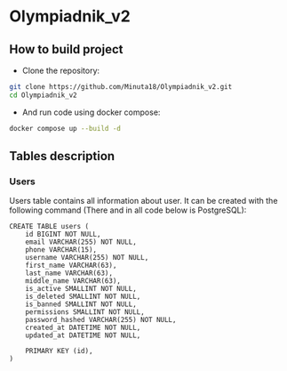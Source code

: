 # Olympiadnik_v2

## How to build project

- Clone the repository:

``` bash
git clone https://github.com/Minuta18/Olympiadnik_v2.git
cd Olympiadnik_v2
```

- And run code using docker compose:

```bash
docker compose up --build -d
```

## Tables description

### Users

Users table contains all information about user. It can be created with the following command (There and in all code below is PostgreSQL):

```PostgreSQL
CREATE TABLE users (
    id BIGINT NOT NULL,
    email VARCHAR(255) NOT NULL,
    phone VARCHAR(15),
    username VARCHAR(255) NOT NULL,
    first_name VARCHAR(63),
    last_name VARCHAR(63),
    middle_name VARCHAR(63),
    is_active SMALLINT NOT NULL,
    is_deleted SMALLINT NOT NULL,
    is_banned SMALLINT NOT NULL,
    permissions SMALLINT NOT NULL,
    password_hashed VARCHAR(255) NOT NULL,
    created_at DATETIME NOT NULL,
    updated_at DATETIME NOT NULL,

    PRIMARY KEY (id),
)
```
